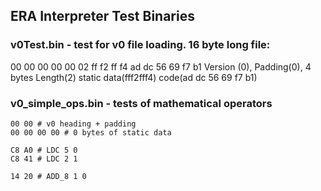 ## ERA Interpreter Test Binaries

### v0Test.bin - test for v0 file loading. 16 byte long file:
00 00 00 00 00 02 ff f2 ff f4 ad dc 56 69 f7 b1
Version (0), Padding(0), 4 bytes Length(2) static data(fff2fff4) code(ad dc 56 69 f7 b1)

### v0_simple_ops.bin - tests of mathematical operators

```
00 00 # v0 heading + padding
00 00 00 00 # 0 bytes of static data

C8 A0 # LDC 5 0
C8 41 # LDC 2 1

14 20 # ADD_8 1 0

```
